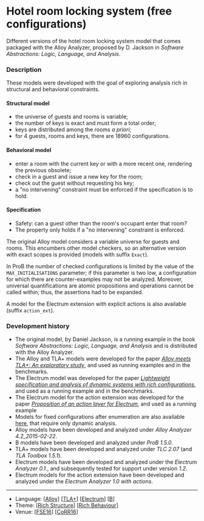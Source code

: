 # Hotel room locking system (free configurations)

Different versions of the hotel room locking system model that comes packaged with the Alloy Analyzer, proposed by D. Jackson in _Software Abstractions: Logic, Language, and Analysis_.

### Description

These models were developed with the goal of exploring analysis rich in structural and behavioral constraints.

#### Structural model
* the universe of guests and rooms is variable;
* the number of keys is exact and must form a total order;
* keys are distributed among the rooms _a priori_;
* for 4 guests, rooms and keys, there are 18960 configurations.

#### Behavioral model
* enter a room with the current key or with a more recent one, rendering the previous obsolete;
* check in a guest and issue a new key for the room;
* check out the guest without requesting his key;
* a "no intervening" constraint must be enforced if the specification is to hold.

#### Specification
* Safety: can a guest other than the room's occupant enter that room?
* The property only holds if a "no intervening" constraint is enforced.

The original Alloy model considers a variable universe for guests and rooms. This encumbers other model checkers, so an alternative version with exact scopes is provided (models with suffix `Exact`).

In ProB the number of checked configurations is limited by the value of the `MAX_INITIALISATIONS` parameter; if this parameter is two low, a configuration for which there are counter-examples may not be analyzed. Moreover, universal quantifications are atomic propositions and operations cannot be called within; thus, the assertions had to be expanded. 

A model for the Electrum extension with explicit actions is also available (suffix `action_ext`).

### Development history
* The original model, by Daniel Jackson, is a running example in the book *Software Abstractions: Logic, Language, and Analysis* and is distributed with the Alloy Analyzer.
* The Alloy and TLA+ models were developed for the paper [_Alloy meets TLA+: An exploratory study_](http://macedo.github.io/pubs/CoRR16.pdf), and used as running examples and in the benchmarks.
* The Electrum model was developed for the paper [_Lightweight specification and analysis of dynamic systems with rich configurations_](http://macedo.github.io/pubs/FSE16.pdf), and used as a running example and in the benchmarks.
* The Electrum model for the action extension was developed for the paper [_Proposition of an action layer for Electrum_](http://macedo.github.io/pubs/ABZ18b.pdf), and used as a running example
* Models for fixed configurations after enumeration are also available [here](../HotelLocking_fixcfg), that require only dynamic analysis.
* Alloy models have been developed and analyzed under _Alloy Analyzer 4.2_2015-02-22_.
* B models have been developed and analyzed under _ProB 1.5.0_.
* TLA+ models have been developed and analyzed under _TLC 2.07_ (and _TLA Toolbox 1.5.1_).
* Electrum models have been developed and analyzed under the *Electrum Analyzer 0.1*., and subsequently tested for support under version *1.2*.
* Electrum models for the action extension have been developed and analyzed under the *Electrum Analyzer 1.0 with actions*.

---

* Language: [[Alloy](https://github.com/nmacedo/MSV/wiki/By-Language#alloy)] [[TLA+](https://github.com/nmacedo/MSV/wiki/By-Language#tla)] [[Electrum](https://github.com/nmacedo/MSV/wiki/By-Language#electrum)] [[B](https://github.com/nmacedo/MSV/wiki/By-Language#b)]
* Theme: [[Rich Structure](https://github.com/nmacedo/MSV/wiki/By-Theme#rich-structure)] [[Rich Behaviour](https://github.com/nmacedo/MSV/wiki/By-Theme#rich-behaviour)]
* Venue: [[FSE16](https://github.com/nmacedo/MSV/wiki/By-Venue#fse16)] [[CoRR16](https://github.com/nmacedo/MSV/wiki/By-Venue#corr16)]

